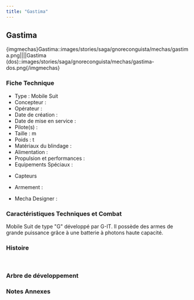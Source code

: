 ```yaml
---
title: "Gastima"
---
```


Gastima
-------


{imgmechas}Gastima::images/stories/saga/gnoreconguista/mechas/gastima.png||||Gastima (dos)::images/stories/saga/gnoreconguista/mechas/gastima-dos.png{/imgmechas}


### Fiche Technique


- Type : Mobile Suit   
- Concepteur :   
- Opérateur :   
- Date de création :   
- Date de mise en service :   
- Pilote(s) :   
- Taille : m   
- Poids : t   
- Matériaux du blindage :   
- Alimentation :   
- Propulsion et performances :   
- Equipements Spéciaux :


* Capteurs


- Armement :


- Mecha Designer :


### Caractéristiques Techniques et Combat


Mobile Suit de type "G" développé par G-IT. Il possède des armes de grande puissance grâce à une batterie à photons haute capacité.


### Histoire


 


### Arbre de développement


### Notes Annexes

